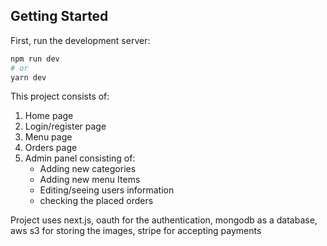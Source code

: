 ## Getting Started

First, run the development server:

```bash
npm run dev
# or
yarn dev
```
This project consists of:
1. Home page
2. Login/register page
3. Menu page
4. Orders page
5. Admin panel consisting of:
   - Adding new categories
   - Adding new menu Items
   - Editing/seeing users information
   - checking the placed orders

Project uses next.js, oauth for the authentication, mongodb as a database, aws s3 for storing the images, stripe for accepting payments
